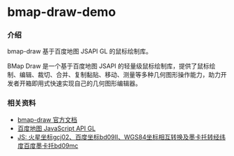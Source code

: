 # bmap-draw-demo

### 介绍

bmap-draw 基于百度地图 JSAPI GL 的鼠标绘制库。

BMap Draw 是一个基于百度地图 JSAPI 的轻量级鼠标绘制库，提供了鼠标绘制、编辑、裁切、合并、复制黏贴、移动、测量等多种几何图形操作能力，助力开发者开箱即用式快速实现自己的几何图形编辑器。

### 相关资料

- [bmap-draw 官方文档](https://lbsyun.baidu.com/bmap-draw/)
- [百度地图 JavaScript API GL](https://lbsyun.baidu.com/index.php?title=jspopularGL)
- [JS: 火星坐标gcj02、百度坐标bd09II、WGS84坐标相互转换及墨卡托转经纬度百度墨卡托bd09mc](https://blog.csdn.net/qq_35771567/article/details/84766271)
